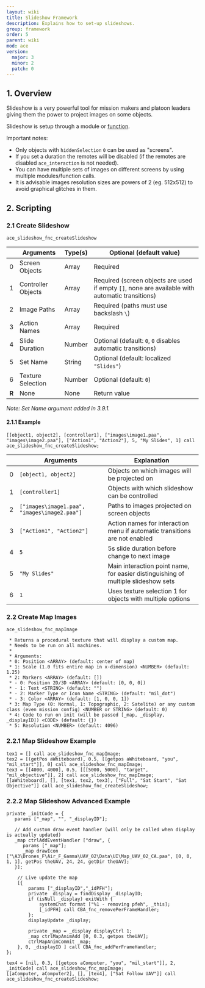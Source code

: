 ```yaml
---
layout: wiki
title: Slideshow Framework
description: Explains how to set-up slideshows.
group: framework
order: 5
parent: wiki
mod: ace
version:
  major: 3
  minor: 2
  patch: 0
---
```


## 1. Overview

Slideshow is a very powerful tool for mission makers and platoon leaders giving them the power to project images on some objects.

Slideshow is setup through a module or [function](#create-slideshow).

Important notes:

- Only objects with `hiddenSelection` `0` can be used as "screens".
- If you set a duration the remotes will be disabled (if the remotes are disabled `ace_interaction` is not needed).
- You can have multiple sets of images on different screens by using multiple modules/function calls.
- It is advisable images resolution sizes are powers of 2 (eg. 512x512) to avoid graphical glitches in them.


## 2. Scripting

### 2.1 Create Slideshow

`ace_slideshow_fnc_createSlideshow`

|    | Arguments | Type(s) | Optional (default value) |
|----| --------- | ------- | ------------------------ |
| 0  | Screen Objects | Array | Required |
| 1  | Controller Objects | Array | Required (screen objects are used if empty `[]`, none are available with automatic transitions) |
| 2  | Image Paths | Array | Required (paths must use backslash `\`) |
| 3  | Action Names | Array | Required |
| 4  | Slide Duration | Number | Optional (default: `0`, `0` disables automatic transitions) |
| 5  | Set Name | String | Optional (default: localized `"Slides"`) |
| 6  | Texture Selection | Number | Optional (default: `0`) |
| **R** | None | None | Return value |

_Note: Set Name argument added in 3.9.1._

#### 2.1.1 Example

`[[object1, object2], [controller1], ["images\image1.paa", "images\image2.paa"], ["Action1", "Action2"], 5, "My Slides", 1] call ace_slideshow_fnc_createSlideshow;`

|    | Arguments | Explanation |
|----| --------- | ----------- |
| 0  | `[object1, object2]` | Objects on which images will be projected on |
| 1  | `[controller1]` | Objects with which slideshow can be controlled |
| 2  | `["images\image1.paa", "images\image2.paa"]` | Paths to images projected on screen objects |
| 3  | `["Action1", "Action2"]` | Action names for interaction menu if automatic transitions are not enabled |
| 4  | `5` | 5s slide duration before change to next image |
| 5  | `"My Slides"` | Main interaction point name, for easier distinguishing of multiple slideshow sets |
| 6  | `1` | Uses texture selection 1 for objects with multiple options |

### 2.2 Create Map Images

`ace_slideshow_fnc_mapImage`

```sqf
 * Returns a procedural texture that will display a custom map.
 * Needs to be run on all machines.
 *
 * Arguments:
 * 0: Position <ARRAY> (default: center of map)
 * 1: Scale (1.0 fits entire map in x-dimension) <NUMBER> (default: 1.25)
 * 2: Markers <ARRAY> (default: [])
 * - 0: Position 2D/3D <ARRAY> (default: [0, 0, 0])
 * - 1: Text <STRING> (default: "")
 * - 2: Marker Type or Icon Name <STRING> (default: "mil_dot")
 * - 3: Color <ARRAY> (default: [1, 0, 0, 1])
 * 3: Map Type (0: Normal, 1: Topographic, 2: Satelite) or any custom class (even mission config) <NUMBER or STRING> (default: 0)
 * 4: Code to run on init (will be passed [_map, _display, _displayID]) <CODE> (default: {})
 * 5: Resolution <NUMBER> (default: 4096)
```

### 2.2.1 Map Slideshow Example

```sqf
tex1 = [] call ace_slideshow_fnc_mapImage;
tex2 = [(getPos aWhiteboard), 0.5, [[getpos aWhiteboard, "you", "mil_start"]], 0] call ace_slideshow_fnc_mapImage;
tex3 = [[4000, 4000], 0.5, [[[5000, 5000], "target", "mil_objective"]], 2] call ace_slideshow_fnc_mapImage;
[[aWhiteboard], [], [tex1, tex2, tex3], ["Full", "Sat Start", "Sat Objective"]] call ace_slideshow_fnc_createSlideshow;
```

### 2.2.2 Map Slideshow Advanced Example

```sqf
private _initCode = {
   params ["_map", "", "_displayID"];

   // Add custom draw event handler (will only be called when display is actually updated)
   _map ctrlAddEventHandler ["draw", {
      params ["_map"];
      _map drawIcon ["\A3\Drones_F\Air_F_Gamma\UAV_02\Data\UI\Map_UAV_02_CA.paa", [0, 0, 1, 1], getPos theUAV, 24, 24, getDir theUAV];
   }];

    // Live update the map
    [{
        params ["_displayID","_idPFH"];
        private _display = findDisplay _displayID;
        if (isNull _display) exitWith {
            systemChat format ["%1 - removing pfeh", _this];
            [_idPFH] call CBA_fnc_removePerFrameHandler;
        };
        displayUpdate _display;

        private _map = _display displayCtrl 1;
        _map ctrlMapAnimAdd [0, 0.3, getpos theUAV];
        ctrlMapAnimCommit _map;
    }, 0, _displayID ] call CBA_fnc_addPerFrameHandler;
};

tex4 = [nil, 0.3, [[getpos aComputer, "you", "mil_start"]], 2, _initCode] call ace_slideshow_fnc_mapImage;
[[aComputer, aComputer2], [], [tex4], ["Sat Follow UAV"]] call ace_slideshow_fnc_createSlideshow;
```
